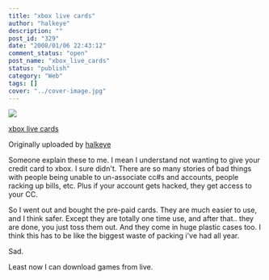 ```yaml
---
title: "xbox live cards"
author: "halkeye"
description: ""
post_id: "329"
date: "2008/01/06 22:43:12"
comment_status: "open"
post_name: "xbox_live_cards"
status: "publish"
category: "Web"
tags: []
cover: "../cover-image.jpg"
---
```


![](https://farm3.static.flickr.com/2033/2174698014_d91ee27a1f_m.jpg)
   

 
 [xbox live cards](https://www.flickr.com/photos/halkeye/2174698014/)
   

 Originally uploaded by [halkeye](https://www.flickr.com/people/halkeye/)
 



Someone explain these to me. I mean I understand not wanting to give your credit card to xbox. I sure didn't. There are so many stories of bad things with people being unable to un-associate cc#s and accounts, people racking up bills, etc. Plus if your account gets hacked, they get access to your CC.  

  

So I went out and bought the pre-paid cards. They are much easier to use, and I think safer. Except they are totally one time use, and after that.. they are done, you just toss them out. And they come in huge plastic cases too. I think this has to be like the biggest waste of packing i've had all year.  

  

Sad.  

  

Least now I can download games from live.
